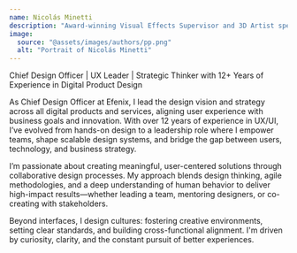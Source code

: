 ```yaml
---
name: Nicolás Minetti
description: "Award-winning Visual Effects Supervisor and 3D Artist specializing in immersive digital experiences and virtual production"
image:
  source: "@assets/images/authors/pp.png"
  alt: "Portrait of Nicolás Minetti"
---
```


Chief Design Officer | UX Leader | Strategic Thinker with 12+ Years of Experience in Digital Product Design

As Chief Design Officer at Efenix, I lead the design vision and strategy across all digital products and services, aligning user experience with business goals and innovation. With over 12 years of experience in UX/UI, I’ve evolved from hands-on design to a leadership role where I empower teams, shape scalable design systems, and bridge the gap between users, technology, and business strategy.

I’m passionate about creating meaningful, user-centered solutions through collaborative design processes. My approach blends design thinking, agile methodologies, and a deep understanding of human behavior to deliver high-impact results—whether leading a team, mentoring designers, or co-creating with stakeholders.

Beyond interfaces, I design cultures: fostering creative environments, setting clear standards, and building cross-functional alignment. I'm driven by curiosity, clarity, and the constant pursuit of better experiences.


